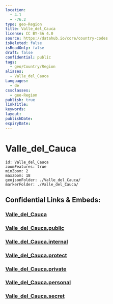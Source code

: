 ```yaml
---
location:
  - 4.1
  - -76.2
type: geo-Region
title: Valle_del_Cauca
license: CC BY-SA 4.0
source: https://datahub.io/core/country-codes
isDeleted: false
isReadOnly: false
draft: false
confidential: public
tags:
  - geo/Country/Region
aliases:
  - Valle_del_Cauca
Languages:
  - de
cssclasses:
  - geo-Region
publish: true
linkTitle:
keywords:
layout:
publishDate:
expiryDate:
---
```


# Valle_del_Cauca

```leaflet
id: Valle_del_Cauca
zoomFeatures: true 
minZoom: 2 
maxZoom: 18
geojsonFolder: ./Valle_del_Cauca/
markerFolder: ./Valle_del_Cauca/
```


## Confidential Links & Embeds: 

### [Valle_del_Cauca](/_Standards/Earth/Continent/America~South/Colombia/departments~Colombia/Valle_del_Cauca.md) 

### [Valle_del_Cauca.public](/_public/Earth/Continent/America~South/Colombia/departments~Colombia/Valle_del_Cauca.public.md) 

### [Valle_del_Cauca.internal](/_internal/Earth/Continent/America~South/Colombia/departments~Colombia/Valle_del_Cauca.internal.md) 

### [Valle_del_Cauca.protect](/_protect/Earth/Continent/America~South/Colombia/departments~Colombia/Valle_del_Cauca.protect.md) 

### [Valle_del_Cauca.private](/_private/Earth/Continent/America~South/Colombia/departments~Colombia/Valle_del_Cauca.private.md) 

### [Valle_del_Cauca.personal](/_personal/Earth/Continent/America~South/Colombia/departments~Colombia/Valle_del_Cauca.personal.md) 

### [Valle_del_Cauca.secret](/_secret/Earth/Continent/America~South/Colombia/departments~Colombia/Valle_del_Cauca.secret.md)


